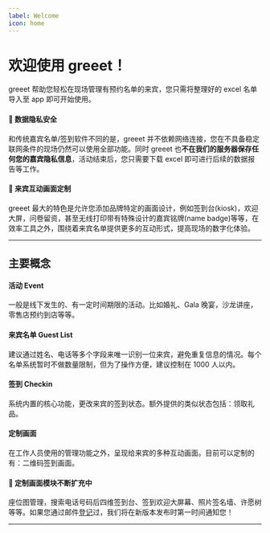 ```yaml
---
label: Welcome
icon: home
---
```


# 欢迎使用 greeet！

greeet 帮助您轻松在现场管理有预约名单的来宾，您只需将整理好的 excel 名单导入至 app 即可开始使用。

#### :closed_lock_with_key: 数据隐私安全
和传统嘉宾名单/签到软件不同的是，greeet 并不依赖网络连接，您在不具备稳定联网条件的现场仍然可以使用全部功能。同时 greeet 也**不在我们的服务器保存任何您的嘉宾隐私信息**，活动结束后，您只需要下载 excel 即可进行后续的数据报告等工作。

#### :art: 来宾互动画面定制
greeet 最大的特色是允许您添加品牌特定的画面设计，例如签到台(kiosk)，欢迎大屏，问卷留资，甚至无线打印带有特殊设计的嘉宾铭牌(name badge)等等，在效率工具之外，围绕着来宾名单提供更多的互动形式，提高现场的数字化体验。

---

## 主要概念

#### 活动 Event

一般是线下发生的、有一定时间期限的活动。比如婚礼、Gala 晚宴，沙龙讲座，零售店预约到店等等。

#### 来宾名单 Guest List

建议通过姓名、电话等多个字段来唯一识别一位来宾，避免重复信息的情况。每个名单系统暂时不做数量限制，但为了操作方便，建议控制在 1000 人以内。

#### 签到 Checkin

系统内置的核心功能，更改来宾的签到状态。额外提供的类似状态包括：领取礼品。

#### 定制画面

在工作人员使用的管理功能之外，呈现给来宾的多种互动画面。目前可以定制的有：二维码签到画面。

#### :tada: 定制画面模块不断扩充中

座位图管理，搜索电话号码后四维签到台、签到欢迎大屏幕、照片签名墙、许愿树等等。如果您通过邮件[登记]()过，我们将在新版本发布时第一时间通知您！

---
